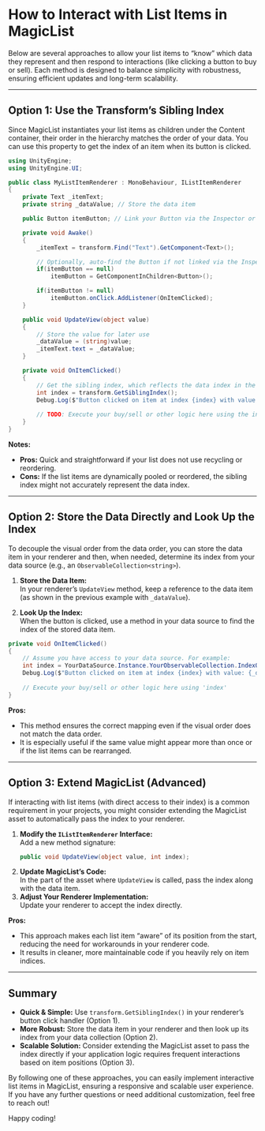 # How to Interact with List Items in MagicList

Below are several approaches to allow your list items to “know” which data they represent and then respond to interactions (like clicking a button to buy or sell). Each method is designed to balance simplicity with robustness, ensuring efficient updates and long-term scalability.

---

## Option 1: Use the Transform’s Sibling Index

Since MagicList instantiates your list items as children under the Content container, their order in the hierarchy matches the order of your data. You can use this property to get the index of an item when its button is clicked.

```csharp
using UnityEngine;
using UnityEngine.UI;

public class MyListItemRenderer : MonoBehaviour, IListItemRenderer
{
    private Text _itemText;
    private string _dataValue; // Store the data item

    public Button itemButton; // Link your Button via the Inspector or fetch it in Awake()

    private void Awake()
    {
        _itemText = transform.Find("Text").GetComponent<Text>();

        // Optionally, auto-find the Button if not linked via the Inspector:
        if(itemButton == null)
            itemButton = GetComponentInChildren<Button>();

        if(itemButton != null)
            itemButton.onClick.AddListener(OnItemClicked);
    }

    public void UpdateView(object value)
    {
        // Store the value for later use
        _dataValue = (string)value;
        _itemText.text = _dataValue;
    }

    private void OnItemClicked()
    {
        // Get the sibling index, which reflects the data index in the list.
        int index = transform.GetSiblingIndex();
        Debug.Log($"Button clicked on item at index {index} with value: {_dataValue}");
        
        // TODO: Execute your buy/sell or other logic here using the index or _dataValue.
    }
}
```

**Notes:**
- **Pros:** Quick and straightforward if your list does not use recycling or reordering.
- **Cons:** If the list items are dynamically pooled or reordered, the sibling index might not accurately represent the data index.

---

## Option 2: Store the Data Directly and Look Up the Index

To decouple the visual order from the data order, you can store the data item in your renderer and then, when needed, determine its index from your data source (e.g., an `ObservableCollection<string>`).

1. **Store the Data Item:**  
   In your renderer’s `UpdateView` method, keep a reference to the data item (as shown in the previous example with `_dataValue`).

2. **Look Up the Index:**  
   When the button is clicked, use a method in your data source to find the index of the stored data item.

```csharp
private void OnItemClicked()
{
    // Assume you have access to your data source. For example:
    int index = YourDataSource.Instance.YourObservableCollection.IndexOf(_dataValue);
    Debug.Log($"Button clicked on item at index {index} with value: {_dataValue}");
    
    // Execute your buy/sell or other logic here using 'index'
}
```

**Pros:**
- This method ensures the correct mapping even if the visual order does not match the data order.
- It is especially useful if the same value might appear more than once or if the list items can be rearranged.

---

## Option 3: Extend MagicList (Advanced)

If interacting with list items (with direct access to their index) is a common requirement in your projects, you might consider extending the MagicList asset to automatically pass the index to your renderer.

1. **Modify the `IListItemRenderer` Interface:**  
   Add a new method signature:
   ```csharp
   public void UpdateView(object value, int index);
   ```
2. **Update MagicList’s Code:**  
   In the part of the asset where `UpdateView` is called, pass the index along with the data item.
3. **Adjust Your Renderer Implementation:**  
   Update your renderer to accept the index directly.

**Pros:**
- This approach makes each list item “aware” of its position from the start, reducing the need for workarounds in your renderer code.
- It results in cleaner, more maintainable code if you heavily rely on item indices.

---

## Summary

- **Quick & Simple:** Use `transform.GetSiblingIndex()` in your renderer’s button click handler (Option 1).
- **More Robust:** Store the data item in your renderer and then look up its index from your data collection (Option 2).
- **Scalable Solution:** Consider extending the MagicList asset to pass the index directly if your application logic requires frequent interactions based on item positions (Option 3).

By following one of these approaches, you can easily implement interactive list items in MagicList, ensuring a responsive and scalable user experience. If you have any further questions or need additional customization, feel free to reach out!

Happy coding!
